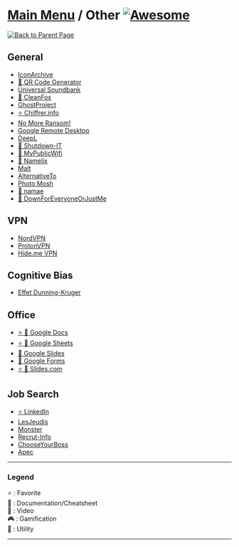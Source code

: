 # [Main Menu](README.md) / Other [![Awesome](https://awesome.re/badge-flat.svg)](https://awesome.re)

[![Back to Parent Page](https://img.shields.io/badge/-Back_to_Parent_Page-blue?style=for-the-badge)](README.md)

## General
- [IconArchive](http://www.iconarchive.com/)
- [:wrench: QR Code Generator](https://www.the-qrcode-generator.com/)
- [Universal Soundbank](http://www.universal-soundbank.com/)
- [:wrench: CleanFox](https://www.cleanfox.io/fr)
- [GhostProject](https://ghostproject.fr/)
- [:star: Chiffrer.info](https://chiffrer.info/)
- [No More Ransom!](https://www.nomoreransom.org/fr/index.html)
- [Google Remote Desktop](https://remotedesktop.google.com/)
- [DeepL](https://www.deepl.com/translator)
- [:wrench: Shutdown-IT](https://www.logitheque.com/logiciels/windows/utilitaires/systeme_arret_demarrage/telecharger/shutdown_it_19664.htm)
- [:wrench: MyPublicWifi](https://mypublicwifi.com/)
- [:wrench: Namelix](https://namelix.com/)
- [Malt](https://www.malt.fr/)
- [AlternativeTo](https://alternativeto.net/)
- [Photo Mosh](https://photomosh.com/)
- [:wrench: namae](https://namae.dev/)
- [:wrench: DownForEveryoneOrJustMe](https://downforeveryoneorjustme.com/)

## VPN
- [NordVPN](https://nordvpn.com/)
- [ProtonVPN](https://protonvpn.com/)
- [Hide.me VPN](https://hide.me/)

## Cognitive Bias
- [Effet Dunning-Kruger](https://fr.wikipedia.org/wiki/Effet_Dunning-Kruger)

## Office
- [:star: :wrench: Google Docs](https://www.google.fr/intl/fr/docs/about/)
- [:star: :wrench: Google Sheets](https://www.google.fr/intl/fr/sheets/about/)
- [:wrench: Google Slides](https://www.google.fr/intl/fr/slides/about/)
- [:wrench: Google Forms](https://www.google.fr/intl/fr/forms/about/)
- [:star: :wrench: Slides.com](https://slides.com/)

## Job Search
- [:star: LinkedIn](https://www.linkedin.com/)
- [LesJeudis](https://www.lesjeudis.com/)
- [Monster](https://www.monster.fr/)
- [Recrut-Info](https://www.recrut-info.com/opportunites/)
- [ChooseYourBoss](https://www.chooseyourboss.com/)
- [Apec](https://www.apec.fr/)

---

### Legend
:star: : Favorite\
:book: : Documentation/Cheatsheet\
:movie_camera: : Video\
:video_game: : Gamification\
:wrench: : Utility

---
